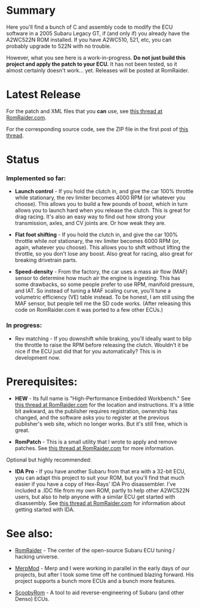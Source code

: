 # SummaryHere you'll find a bunch of C and assembly code to modify the ECU software in a 2005 Subaru Legacy GT, if (and only if) you already have the A2WC522N ROM installed. If you have A2WC510, 521, etc, you can probably upgrade to 522N with no trouble.However, what you see here is a work-in-progress. __Do not just build this project and apply the patch to your ECU.__ It has not been tested, so it almost certainly doesn't work... yet. Releases will be posted at RomRaider.# Latest ReleaseFor the patch and XML files that you __can__ use, see [this thread at RomRaider.com](http://www.romraider.com/forum/viewtopic.php?f=37&t=7818). For the corresponding source code, see the ZIP file in the first post of [this thread](http://www.romraider.com/forum/viewtopic.php?f=40&t=7680).# Status### Implemented so far: * __Launch control__ - If you hold the clutch in, and give the car 100% throttle while stationary, the rev limiter becomes 4000 RPM (or whatever you choose). This allows you to build a few pounds of boost, which in turn allows you to launch hard when you release the clutch. This is great for drag racing. It's also an easy way to find out how strong your transmission, axles, and CV joints are. Or how weak they are.* __Flat foot shifting__ - If you hold the clutch in, and give the car 100% throttle while *not* stationary, the rev limiter becomes 6000 RPM (or, again, whatever you choose). This allows you to shift without lifting the throttle, so you don't lose any boost. Also great for racing, also great for breaking drivetrain parts.* __Speed-density__ - From the factory, the car uses a mass air flow (MAF) sensor to determine how much air the engine is ingesting. This has some drawbacks, so some people prefer to use RPM, manifold pressure, and IAT. So instead of tuning a MAF scaling curve, you'll tune a volumetric efficiency (VE) table instead. To be honest, I am still using the MAF sensor, but people tell me the SD code works. (After releasing this code on RomRaider.com it was ported to a few other ECUs.)### In progress:* Rev matching - If you downshift while braking, you'll ideally want to blip the throttle to raise the RPM before releasing the clutch. Wouldn't it be nice if the ECU just did that for you automatically? This is in development now.# Prerequisites:* __HEW__ - Its full name is "High-Performance Embedded Workbench."  See [this thread at RomRaider.com](http://www.romraider.com/forum/viewtopic.php?f=25&t=7680) for the location and instructions. It's a little bit awkward, as the publisher requires registration, ownership has changed, and the software asks you to register at the previous publisher's web site, which no longer works. But it's still free, which is great.* __RomPatch__ - This is a small utility that I wrote to apply and remove patches. See [this thread at RomRaider.com](http://www.romraider.com/forum/viewtopic.php?f=32&t=7892) for more information.Optional but highly recommended:* __IDA Pro__ - If you have another Subaru from that era with a 32-bit ECU, you can adapt this project to suit your ROM, but you'll find that much easier if you have a copy of Hex-Rays' IDA Pro disassembler.  I've included a .IDC file from my own ROM, partly to help other A2WC522N users, but also to help anyone with a similar ECU get started with disassembly. See [this thread at RomRaider.com](http://romraider.com/forum/viewtopic.php?t=6303) for information about getting started with IDA.# See also:* [RomRaider](http://romraider.com) - The center of the open-source Subaru ECU tuning / hacking universe.* [MerpMod](https://github.com/Merp/MerpMod) - Merp and I were working in parallel in the early days of our projects, but after I took some time off he continued blazing forward. His project supports a bunch more ECUs and a bunch more features.* [ScoobyRom](https://github.com/SubaruDieselCrew/ScoobyRom) - A tool to aid reverse-engineering of Subaru (and other Denso) ECUs.